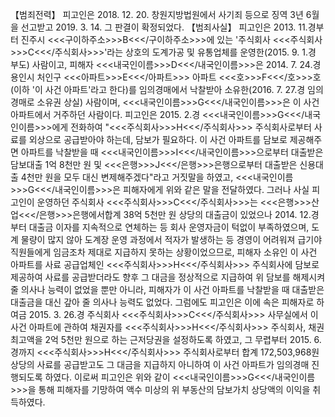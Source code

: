 【범죄전력】
피고인은 2018. 12. 20. 창원지방법원에서 사기죄 등으로 징역 3년 6월을 선고받고 2019. 3. 14. 그 판결이 확정되었다.
【범죄사실】
피고인은 2013. 11.경부터 진주시 <<<구이하주소>>>B<<</구이하주소>>>에 있는 '주식회사 <<<주식회사>>>C<<</주식회사>>>'라는 상호의 도계가공 및 유통업체를 운영한(2015. 9. 1.경 부도) 사람이고, 피해자 <<<내국인이름>>>D<<</내국인이름>>>은 2014. 7. 24.경 용인시 처인구 <<<아파트>>>E<<</아파트>>> 아파트 <<<호>>>F<<</호>>>호(이하 '이 사건 아파트'라고 한다)를 임의경매에서 낙찰받아 소유한(2016. 7. 27.경 임의경매로 소유권 상실) 사람이며, <<<내국인이름>>>G<<</내국인이름>>>은 이 사건 아파트에서 거주하던 사람이다.
피고인은 2015. 2.경 <<<내국인이름>>>G<<</내국인이름>>>에게 전화하여 "<<<주식회사>>>H<<</주식회사>>> 주식회사로부터 사료를 외상으로 공급받아야 하는데, 담보가 필요하다. 이 사건 아파트를 담보로 제공해주면 아파트를 낙찰받을 때 <<<내국인이름>>>I<<</내국인이름>>>으로부터 대출받은 담보대출 1억 8천만 원 및 <<<은행>>>J<<</은행>>>은행으로부터 대출받은 신용대출 4천만 원을 모두 대신 변제해주겠다"라고 거짓말을 하였고, <<<내국인이름>>>G<<</내국인이름>>>은 피해자에게 위와 같은 말을 전달하였다.
그러나 사실 피고인이 운영하던 주식회사 <<<주식회사>>>C<<</주식회사>>>는 <<<은행>>>산업<<</은행>>>은행에서합계 38억 5천만 원 상당의 대출금이 있었으나 2014. 12.경부터 대출금 이자를 지속적으로 연체하는 등 회사 운영자금이 턱없이 부족하였으며, 도계 물량이 많지 않아 도계장 운영 과정에서 적자가 발생하는 등 경영이 어려워져 급기야 직원들에게 임금조차 제대로 지급하지 못하는 상황이었으므로, 피해자 소유인 이 사건 아파트를 사료 공급업체인 <<<주식회사>>>H<<</주식회사>>> 주식회사에 담보로 제공하여 사료를 공급받더라도 향후 그 대금을 정상적으로 지급하여 위 담보를 해제시켜 줄 의사나 능력이 없었을 뿐만 아니라, 피해자가 이 사건 아파트를 낙찰받을 때 대출받은 대출금을 대신 갚아 줄 의사나 능력도 없었다.
그럼에도 피고인은 이에 속은 피해자로 하여금 2015. 3. 26.경 주식회사 <<<주식회사>>>C<<</주식회사>>> 사무실에서 이 사건 아파트에 관하여 채권자를 <<<주식회사>>>H<<</주식회사>>> 주식회사, 채권최고액을 2억 5천만 원으로 하는 근저당권을 설정하도록 하였고, 그 무렵부터 2015. 6.경까지 <<<주식회사>>>H<<</주식회사>>> 주식회사로부터 합계 172,503,968원 상당의 사료를 공급받고도 그 대금을 지급하지 아니하여 이 사건 아파트가 임의경매 진행되도록 하였다.
이로써 피고인은 위와 같이 <<<내국인이름>>>G<<</내국인이름>>>을 통해 피해자를 기망하여 액수 미상의 위 부동산의 담보가치 상당액의 이익을 취득하였다.